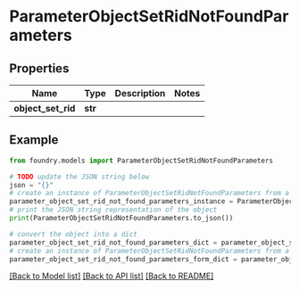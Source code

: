 # ParameterObjectSetRidNotFoundParameters

## Properties

Name | Type | Description | Notes
------------ | ------------- | ------------- | -------------
**object_set_rid** | **str** |  |

## Example

```python
from foundry.models import ParameterObjectSetRidNotFoundParameters

# TODO update the JSON string below
json = "{}"
# create an instance of ParameterObjectSetRidNotFoundParameters from a JSON string
parameter_object_set_rid_not_found_parameters_instance = ParameterObjectSetRidNotFoundParameters.from_json(json)
# print the JSON string representation of the object
print(ParameterObjectSetRidNotFoundParameters.to_json())

# convert the object into a dict
parameter_object_set_rid_not_found_parameters_dict = parameter_object_set_rid_not_found_parameters_instance.to_dict()
# create an instance of ParameterObjectSetRidNotFoundParameters from a dict
parameter_object_set_rid_not_found_parameters_form_dict = parameter_object_set_rid_not_found_parameters.from_dict(parameter_object_set_rid_not_found_parameters_dict)
```

[\[Back to Model list\]](../README.md#documentation-for-models) [\[Back to API list\]](../README.md#documentation-for-api-endpoints) [\[Back to README\]](../README.md)
